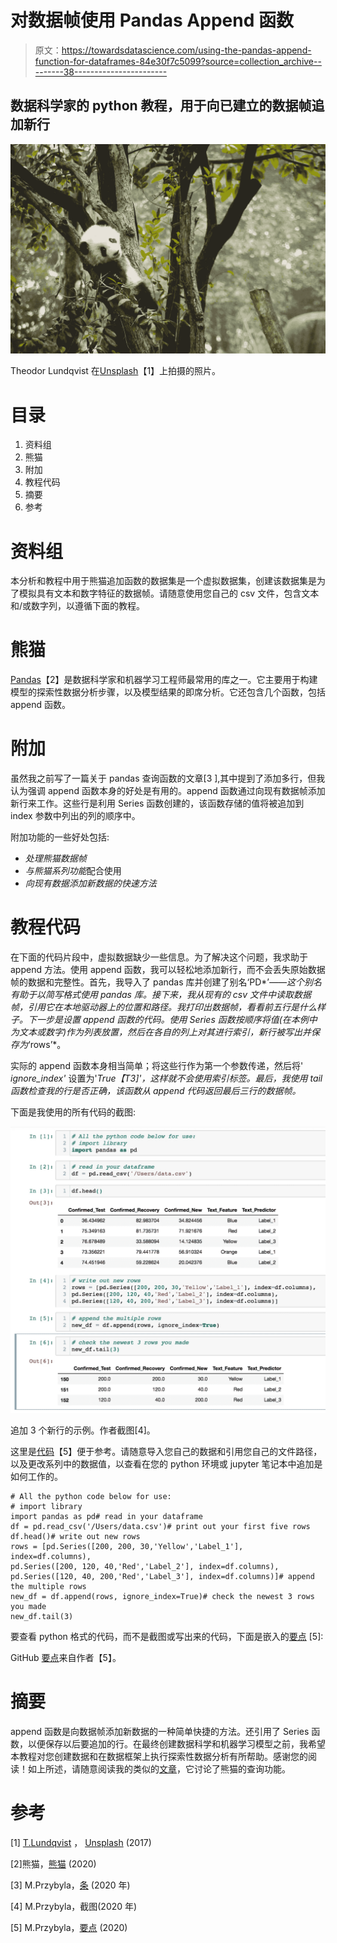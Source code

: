 # 对数据帧使用 Pandas Append 函数

> 原文：<https://towardsdatascience.com/using-the-pandas-append-function-for-dataframes-84e30f7c5099?source=collection_archive---------38----------------------->

## 数据科学家的 python 教程，用于向已建立的数据帧追加新行

![](img/bb08a9394eb4428b1dd1df22786fe957.png)

Theodor Lundqvist 在[Unsplash](https://unsplash.com/?utm_source=unsplash&utm_medium=referral&utm_content=creditCopyText)【1】上拍摄的照片。

# 目录

1.  资料组
2.  熊猫
3.  附加
4.  教程代码
5.  摘要
6.  参考

# 资料组

本分析和教程中用于熊猫追加函数的数据集是一个虚拟数据集，创建该数据集是为了模拟具有文本和数字特征的数据帧。请随意使用您自己的 csv 文件，包含文本和/或数字列，以遵循下面的教程。

# 熊猫

[Pandas](https://pandas.pydata.org/)【2】是数据科学家和机器学习工程师最常用的库之一。它主要用于构建模型的探索性数据分析步骤，以及模型结果的即席分析。它还包含几个函数，包括 append 函数。

# 附加

虽然我之前写了一篇关于 pandas 查询函数的文章[3 ],其中提到了添加多行，但我认为强调 append 函数本身的好处是有用的。append 函数通过向现有数据帧添加新行来工作。这些行是利用 Series 函数创建的，该函数存储的值将被追加到 index 参数中列出的列的顺序中。

附加功能的一些好处包括:

*   *处理熊猫数据帧*
*   *与熊猫系列功能*配合使用
*   *向现有数据添加新数据的快速方法*

# 教程代码

在下面的代码片段中，虚拟数据缺少一些信息。为了解决这个问题，我求助于 append 方法。使用 append 函数，我可以轻松地添加新行，而不会丢失原始数据帧的数据和完整性。首先，我导入了 pandas 库并创建了别名‘PD*’*——这个别名有助于以简写格式使用 pandas 库。接下来，我从现有的 csv 文件中读取数据帧，引用它在本地驱动器上的位置和路径。我打印出数据帧，看看前五行是什么样子。下一步是设置 append 函数的代码。使用 Series 函数按顺序将值(在本例中为文本或数字)作为列表放置，然后在各自的列上对其进行索引，新行被写出并保存为*‘rows’*。

实际的 append 函数本身相当简单；将这些行作为第一个参数传递，然后将' *ignore_index'* 设置为'*True【T3]'，这样就不会使用索引标签。最后，我使用 tail 函数检查我的行是否正确，该函数从 append 代码返回最后三行的数据帧。*

下面是我使用的所有代码的截图:

![](img/fef62243b3e7fd4a3313dabf93d35db3.png)

追加 3 个新行的示例。作者截图[4]。

这里是[代码](https://gist.github.com/mprzybyla123/d3a298a8598c2c653c14c87ba20ed236)【5】便于参考。请随意导入您自己的数据和引用您自己的文件路径，以及更改系列中的数据值，以查看在您的 python 环境或 jupyter 笔记本中追加是如何工作的。

```
# All the python code below for use:
# import library
import pandas as pd# read in your dataframe
df = pd.read_csv('/Users/data.csv')# print out your first five rows
df.head()# write out new rows
rows = [pd.Series([200, 200, 30,'Yellow','Label_1'], index=df.columns),
pd.Series([200, 120, 40,'Red','Label_2'], index=df.columns),
pd.Series([120, 40, 200,'Red','Label_3'], index=df.columns)]# append the multiple rows
new_df = df.append(rows, ignore_index=True)# check the newest 3 rows you made
new_df.tail(3)
```

要查看 python 格式的代码，而不是截图或写出来的代码，下面是嵌入的[要点](https://gist.github.com/mprzybyla123/d3a298a8598c2c653c14c87ba20ed236) [5]:

GitHub [要点](https://gist.github.com/mprzybyla123/d3a298a8598c2c653c14c87ba20ed236)来自作者【5】。

# 摘要

append 函数是向数据帧添加新数据的一种简单快捷的方法。还引用了 Series 函数，以便保存以后要追加的行。在最终创建数据科学和机器学习模型之前，我希望本教程对您创建数据和在数据框架上执行探索性数据分析有所帮助。感谢您的阅读！如上所述，请随意阅读我的类似的[文章](/pandas-query-for-sql-like-querying-279dc8cbfe3f)，它讨论了熊猫的查询功能。

# 参考

[1] [T.Lundqvist](https://unsplash.com/@umbriferous?utm_source=unsplash&utm_medium=referral&utm_content=creditCopyText) ， [Unsplash](https://unsplash.com/s/photos/panda?utm_source=unsplash&utm_medium=referral&utm_content=creditCopyText) (2017)

[2]熊猫，[熊猫](https://pandas.pydata.org/) (2020)

[3] M.Przybyla，[条](/pandas-query-for-sql-like-querying-279dc8cbfe3f) (2020 年)

[4] M.Przybyla，截图(2020 年)

[5] M.Przybyla，[要点](https://gist.github.com/mprzybyla123/d3a298a8598c2c653c14c87ba20ed236) (2020)
